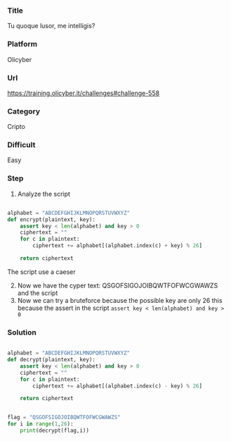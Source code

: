 ### Title
Tu quoque lusor, me intelligis?

### Platform
Olicyber

### Url

https://training.olicyber.it/challenges#challenge-558

### Category

Cripto

### Difficult

Easy

### Step

1. Analyze the script

```Python

alphabet = "ABCDEFGHIJKLMNOPQRSTUVWXYZ"
def encrypt(plaintext, key):
	assert key < len(alphabet) and key > 0
	ciphertext = ""
	for c in plaintext:
		ciphertext += alphabet[(alphabet.index(c) + key) % 26] 

	return ciphertext

```
The script use a caeser 

2. Now we have the cyper text: QSGOFSIGOJOIBQWTFOFWCGWAWZS and the script
3. Now we can try a bruteforce because the possible key are only 26 this because the assert in the script ```assert key < len(alphabet) and key > 0```


### Solution

```Python

alphabet = "ABCDEFGHIJKLMNOPQRSTUVWXYZ"
def decrypt(plaintext, key):
	assert key < len(alphabet) and key > 0
	ciphertext = ""
	for c in plaintext:
		ciphertext += alphabet[(alphabet.index(c) - key) % 26] 

	return ciphertext


flag = "QSGOFSIGOJOIBQWTFOFWCGWAWZS"
for i in range(1,26):
    print(decrypt(flag,i))
    
```